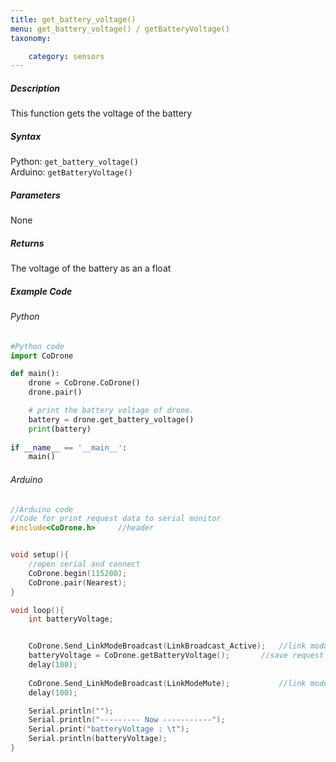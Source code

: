 ```yaml
---
title: get_battery_voltage()
menu: get_battery_voltage() / getBatteryVoltage()
taxonomy:

	category: sensors
---
```


##### Description

This function gets the voltage of the battery

##### Syntax
Python: ```get_battery_voltage()```<br />
Arduino: ```getBatteryVoltage()```

##### Parameters

None

##### Returns

The voltage of the battery as an a float

##### Example Code
###### Python
```python
#Python code
import CoDrone

def main():
	drone = CoDrone.CoDrone()
	drone.pair()

	# print the battery voltage of drone.
	battery = drone.get_battery_voltage()
	print(battery)
	
if __name__ == '__main__':
	main()

```
###### Arduino
```c
//Arduino code
//Code for print request data to serial monitor
#include<CoDrone.h>		//header


void setup(){
	//open serial and connect
	CoDrone.begin(115200);
	CoDrone.pair(Nearest);
}

void loop(){
	int batteryVoltage;


	CoDrone.Send_LinkModeBroadcast(LinkBroadcast_Active);	//link module mode change => Active
	batteryVoltage = CoDrone.getBatteryVoltage();		//save request data
	delay(100);
	    
	CoDrone.Send_LinkModeBroadcast(LinkModeMute);       	//link module mode change => Mute
	delay(100);

	Serial.println("");
	Serial.println("--------- Now -----------");
	Serial.print("batteryVoltage : \t");
	Serial.println(batteryVoltage);	
}

```